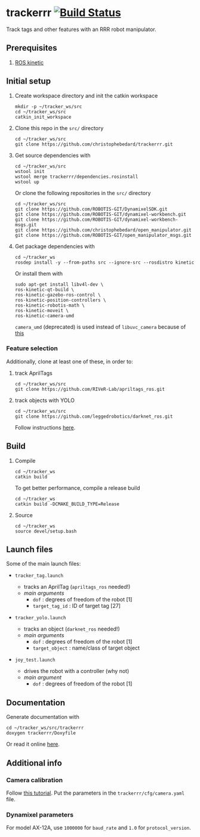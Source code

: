 # trackerrr [![Build Status](https://travis-ci.org/christophebedard/trackerrr.svg?branch=kinetic-devel)](https://travis-ci.org/christophebedard/trackerrr)

Track tags and other features with an RRR robot manipulator.

## Prerequisites

1. [ROS kinetic](http://wiki.ros.org/kinetic/Installation/Ubuntu)

## Initial setup

1. Create workspace directory and init the catkin workspace
   ````
   mkdir -p ~/tracker_ws/src
   cd ~/tracker_ws/src
   catkin_init_workspace
   ````

2. Clone this repo in the `src/` directory
   ````
   cd ~/tracker_ws/src
   git clone https://github.com/christophebedard/trackerrr.git
   ````

3. Get source dependencies with
   ````
   cd ~/tracker_ws/src
   wstool init
   wstool merge trackerrr/dependencies.rosinstall
   wstool up
   ````
   Or clone the following repositories in the `src/` directory
   ````
   cd ~/tracker_ws/src
   git clone https://github.com/ROBOTIS-GIT/DynamixelSDK.git
   git clone https://github.com/ROBOTIS-GIT/dynamixel-workbench.git
   git clone https://github.com/ROBOTIS-GIT/dynamixel-workbench-msgs.git
   git clone https://github.com/christophebedard/open_manipulator.git
   git clone https://github.com/ROBOTIS-GIT/open_manipulator_msgs.git
   ````

4. Get package dependencies with
   ````
   cd ~/tracker_ws
   rosdep install -y --from-paths src --ignore-src --rosdistro kinetic
   ````
   Or install them with
   ````
   sudo apt-get install libv4l-dev \
   ros-kinetic-qt-build \
   ros-kinetic-gazebo-ros-control \
   ros-kinetic-position-controllers \
   ros-kinetic-robotis-math \
   ros-kinetic-moveit \
   ros-kinetic-camera-umd
   ````  
   `camera_umd` (deprecated) is used instead of `libuvc_camera` because of [this](https://github.com/ros-drivers/libuvc_ros/issues/15)

### Feature selection

Additionally, clone at least one of these, in order to:

1. track AprilTags  
   ````
   cd ~/tracker_ws/src
   git clone https://github.com/RIVeR-Lab/apriltags_ros.git
   ````

2. track objects with YOLO  
   ````
   cd ~/tracker_ws/src
   git clone https://github.com/leggedrobotics/darknet_ros.git
   ````  
   Follow instructions [here](https://github.com/leggedrobotics/darknet_ros).

## Build

1. Compile
   ````
   cd ~/tracker_ws
   catkin build
   ````

   To get better performance, compile a release build
   ````
   cd ~/tracker_ws
   catkin build -DCMAKE_BUILD_TYPE=Release
   ````

2. Source
   ````
   cd ~/tracker_ws
   source devel/setup.bash
   ````

## Launch files

Some of the main launch files:

* `tracker_tag.launch`
   * tracks an AprilTag (`apriltags_ros` needed!)
   * *main arguments*
      * `dof` : degrees of freedom of the robot [1]
      * `target_tag_id` : ID of target tag [27]

* `tracker_yolo.launch`
   * tracks an object (`darknet_ros` needed!)
   * *main arguments*
      * `dof` : degrees of freedom of the robot [1]
      * `target_object` : name/class of target object

* `joy_test.launch`
   * drives the robot with a controller (why not)
   * *main argument*
      * `dof` : degrees of freedom of the robot [1]

## Documentation

Generate documentation with  
````
cd ~/tracker_ws/src/trackerrr
doxygen trackerrr/Doxyfile
````

Or read it online [here](https://christophebedard.github.io/trackerrr/).

## Additional info

### Camera calibration

Follow [this tutorial](http://wiki.ros.org/camera_calibration/Tutorials/MonocularCalibration). Put the parameters in the `trackerrr/cfg/camera.yaml` file.

### Dynamixel parameters

For model AX-12A, use `1000000` for `baud_rate` and `1.0` for `protocol_version`.
